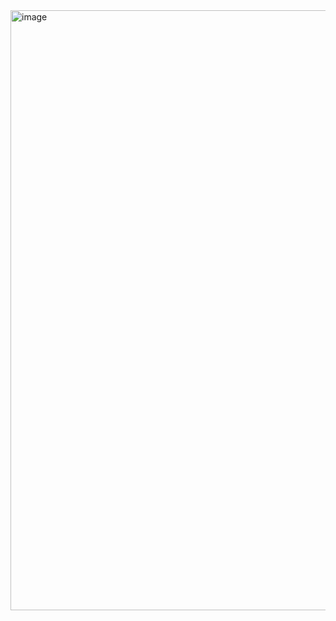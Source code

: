 <img width="960" alt="image" src="https://github.com/user-attachments/assets/cdba17ed-b769-460c-ac02-12eb85ded89e" />
